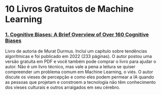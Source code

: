 # 10 Livros Gratuitos de Machine Learning

### [1. Cognitive Biases: A Brief Overview of Over 160 Cognitive Biases](https://leanpub.com/cognitivebiases)

Livro de autoria de Murat Durmus. Inclui um capítulo sobre tendências algorítmicas e foi publicado em 2022 (233 páginas). O autor postou uma versão gratuita em PDF e você também pode comprar o livro para ajudar o autor. Não é um livro técnico, mas vale a pena a leitura se quiser compreender um problema comum em Machine Learning, o viés. O autor discute os vieses de percepção e como eles podem permear a IA quando as pessoas que projetam e constroem a tecnologia não têm conhecimento dos vieses culturais e outros arraigados em seu cérebro.

